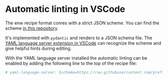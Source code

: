 # Automatic linting in VSCode

The enw recipe format comes with a strict JSON scheme. You can find the scheme
[in this repository](https://github.com/prefix-dev/recipe-format).

It's implemented with `pydantic` and renders to a JSON schema file. The [YAML
language server extension in
VSCode](https://marketplace.visualstudio.com/items?itemName=redhat.vscode-yaml)
can recognize the scheme and give helpful hints during editing.

With the YAML language server installed the automatic linting can be enabled by
adding the following line to the top of the recipe file:

```yaml
# yaml-language-server: $schema=https://raw.githubusercontent.com/prefix-dev/recipe-format/main/schema.json
```

